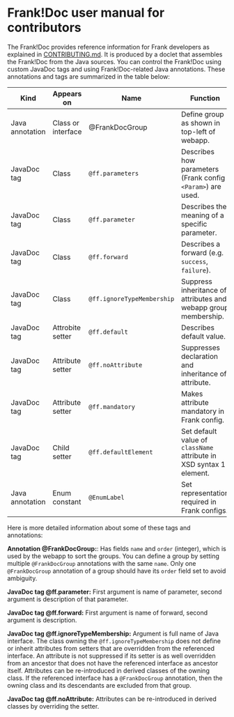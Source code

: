 # Frank!Doc user manual for contributors

The Frank!Doc provides reference information for Frank developers as explained in [CONTRIBUTING.md](./CONTRIBUTING.md). It is produced by a doclet that assembles the Frank!Doc from the Java sources. You can control the Frank!Doc using custom JavaDoc tags and using Frank!Doc-related Java annotations. These annotations and tags are summarized in the table below:


| Kind | Appears on | Name | Function |
| ---- | ---------- | ---- | -------- |
| Java annotation | Class or interface | @FrankDocGroup | Define group as shown in top-left of webapp. |
| JavaDoc tag | Class | `@ff.parameters` | Describes how parameters (Frank config `<Param>`) are used. |
| JavaDoc tag | Class | `@ff.parameter` | Describes the meaning of a specific parameter. |
| JavaDoc tag | Class | `@ff.forward` | Describes a forward (e.g. `success`, `failure`). |
| JavaDoc tag | Class | `@ff.ignoreTypeMembership` | Suppress inheritance of attributes and webapp group membership. |
| JavaDoc tag | Attrobite setter | `@ff.default` | Describes default value. |
| JavaDoc tag | Attribute setter | `@ff.noAttribute` | Suppresses declaration and inheritance of attribute. |
| JavaDoc tag | Attribute setter | `@ff.mandatory` | Makes attribute mandatory in Frank config. |
| JavaDoc tag | Child setter | `@ff.defaultElement` | Set default value of `className` attribute in XSD syntax 1 element. |
| Java annotation | Enum constant | `@EnumLabel` | Set representation required in Frank configs. |

Here is more detailed information about some of these tags and annotations:

**Annotation @FrankDocGroup:**: Has fields `name` and `order` (integer), which is used by the webapp to sort the groups. You can define a group by setting multiple `@FrankDocGroup` annotations with the same `name`. Only one `@FrankDocGroup` annotation of a group should have its `order` field set to avoid ambiguity.

**JavaDoc tag @ff.parameter:** First argument is name of parameter, second argument is description of that parameter.

**JavaDoc tag @ff.forward:** First argument is name of forward, second argument is description.

**JavaDoc tag @ff.ignoreTypeMembership:** Argument is full name of Java interface. The class owning the `@ff.ignoreTypeMembership` does not define or inherit attributes from setters that are overridden from the referenced interface. An attribute is not suppressed if its setter is as well overridden from an ancestor that does not have the referenced interface as ancestor itself. Attributes can be re-introduced in derived classes of the owning class. If the referenced interface has a `@FrankDocGroup` annotation, then the owning class and its descendants are excluded from that group.

**JavaDoc tag @ff.noAttribute:** Attributes can be re-introduced in derived classes by overriding the setter.

